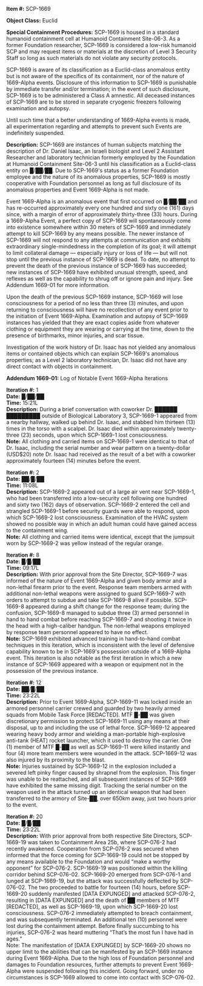 **Item #:** SCP-1669

**Object Class:** Euclid

**Special Containment Procedures:** SCP-1669 is housed in a standard humanoid containment cell at Humanoid Containment Site-06-3. As a former Foundation researcher, SCP-1669 is considered a low-risk humanoid SCP and may request items or materials at the discretion of Level 3 Security Staff so long as such materials do not violate any security protocols.

SCP-1669 is aware of its classification as a Euclid-class anomalous entity but is not aware of the specifics of its containment, nor of the nature of 1669-Alpha events. Disclosure of this information to SCP-1669 is punishable by immediate transfer and/or termination; in the event of such disclosure, SCP-1669 is to be administered a Class A amnestic. All deceased instances of SCP-1669 are to be stored in separate cryogenic freezers following examination and autopsy.

Until such time that a better understanding of 1669-Alpha events is made, all experimentation regarding and attempts to prevent such Events are indefinitely suspended.

**Description:** SCP-1669 are instances of human subjects matching the description of Dr. Daniel Isaac, an Israeli biologist and Level 2 Assistant Researcher and laboratory technician formerly employed by the Foundation at Humanoid Containment Site-06-3 until his classification as a Euclid-class entity on █/██/██. Due to SCP-1669's status as a former Foundation employee and the nature of its anomalous properties, SCP-1669 is mostly cooperative with Foundation personnel as long as full disclosure of its anomalous properties and Event 1669-Alpha is not made.

Event 1669-Alpha is an anomalous event that first occurred on █/██/██ and has re-occurred approximately every one hundred and sixty one (161) days since, with a margin of error of approximately thirty-three (33) hours. During a 1669-Alpha Event, a perfect copy of SCP-1669 will spontaneously come into existence somewhere within 30 meters of SCP-1669 and immediately attempt to kill SCP-1669 by any means possible. The newer instance of SCP-1669 will not respond to any attempts at communication and exhibits extraordinary single-mindedness in the completion of its goal; it will attempt to limit collateral damage — especially injury or loss of life — but will not stop until the previous instance of SCP-1669 is dead. To date, no attempt to prevent the death of the previous instance of SCP-1669 has succeeded; new instances of SCP-1669 have exhibited unusual strength, speed, and reflexes as well as the capability to shrug off or ignore pain and injury. See Addendum 1669-01 for more information.

Upon the death of the previous SCP-1669 instance, SCP-1669 will lose consciousness for a period of no less than three (3) minutes, and upon returning to consciousness will have no recollection of any event prior to the initiation of Event 1669-Alpha. Examination and autopsy of SCP-1669 instances has yielded that they are exact copies aside from whatever clothing or equipment they are wearing or carrying at the time, down to the presence of birthmarks, minor injuries, and scar tissue.

Investigation of the work history of Dr. Isaac has not yielded any anomalous items or contained objects which can explain SCP-1669's anomalous properties; as a Level 2 laboratory technician, Dr. Isaac did not have any direct contact with objects in containment.

**Addendum 1669-01:** Log of Notable Event 1669-Alpha Iterations

**Iteration #:** 1  
**Date:** █/██/██  
**Time:** 15:21L  
**Description:** During a brief conversation with coworker Dr. ██████ █████████ outside of Biological Laboratory 3, SCP-1669-1 appeared from a nearby hallway, walked up behind Dr. Isaac, and stabbed him thirteen (13) times in the torso with a scalpel. Dr. Isaac died within approximately twenty-three (23) seconds, upon which SCP-1669-1 lost consciousness.  
**Note:** All clothing and carried items on SCP-1669-1 were identical to that of Dr. Isaac, including the serial number and wear pattern on a twenty-dollar (USD$20) note Dr. Isaac had received as the result of a bet with a coworker approximately fourteen (14) minutes before the event.

**Iteration #:** 2  
**Date:** ██/█/██  
**Time:** 11:08L  
**Description:** SCP-1669-2 appeared out of a large air vent near SCP-1669-1, who had been transferred into a low-security cell following one hundred and sixty two (162) days of observation. SCP-1669-2 entered the cell and strangled SCP-1669-1 before security guards were able to respond, upon which SCP-1669-2 lost consciousness. Examination of the HVAC system showed no possible way in which an adult human could have gained access to the containment wing.  
**Note:** All clothing and carried items were identical, except that the jumpsuit worn by SCP-1669-2 was yellow instead of the regular orange.

**Iteration #:** 8  
**Date:** █/█/██  
**Time:** 09:17L  
**Description:** With prior approval from the Site Director, SCP-1669-7 was informed of the nature of Event 1669-Alpha and given body armor and a non-lethal firearm prior to the event. Response team members armed with additional non-lethal weapons were assigned to guard SCP-1669-7 with orders to attempt to subdue and take SCP-1669-8 alive if possible. SCP-1669-8 appeared during a shift change for the response team; during the confusion, SCP-1669-8 managed to subdue three (3) armed personnel in hand to hand combat before reaching SCP-1669-7 and shooting it twice in the head with a high-caliber handgun. The non-lethal weapons employed by response team personnel appeared to have no effect.  
**Note:** SCP-1669 exhibited advanced training in hand-to-hand combat techniques in this iteration, which is inconsistent with the level of defensive capability known to be in SCP-1669's possession outside of a 1669-Alpha event. This iteration is also notable as the first iteration in which a new instance of SCP-1669 appeared with a weapon or equipment not in the possession of the previous instance.

**Iteration #:** 12  
**Date:** ██/█/██  
**Time:** 23:22L  
**Description:** Prior to Event 1669-Alpha, SCP-1669-11 was locked inside an armored personnel carrier crewed and guarded by two heavily armed squads from Mobile Task Force \[REDACTED\]. MTF █-██ was given discretionary permission to protect SCP-1669-11 using any means at their disposal, up to and including the use of lethal force. SCP-1669-12 appeared wearing heavy body armor and wielding a man-portable high-explosive anti-tank (HEAT) rocket launcher, which it used to destroy the carrier. One (1) member of MTF █-██ as well as SCP-1669-11 were killed instantly and four (4) more team members were wounded in the attack. SCP-1669-12 was also injured by its proximity to the blast.  
**Note:** Injuries sustained by SCP-1669-12 in the explosion included a severed left pinky finger caused by shrapnel from the explosion. This finger was unable to be reattached, and all subsequent instances of SCP-1669 have exhibited the same missing digit. Tracking the serial number on the weapon used in the attack turned up an identical weapon that had been transferred to the armory of Site-██, over 650km away, just two hours prior to the event.

**Iteration #:** 20  
**Date:** █/█/██  
**Time:** 23:22L  
**Description:** With prior approval from both respective Site Directors, SCP-1669-19 was taken to Containment Area 25b, where SCP-076-2 had recently awakened. Cooperation from SCP-076-2 was secured when informed that the force coming for SCP-1669-19 could not be stopped by any means available to the Foundation and would “make a worthy opponent” for SCP-076-2. SCP-1669-19 was positioned within the killing corridor behind SCP-076-02. SCP-1669-20 emerged from SCP-076-1 and lunged at SCP-1669-19, but the attack was successfully deflected by SCP-076-02. The two proceeded to battle for fourteen (14) hours, before SCP-1669-20 suddenly manifested \[DATA EXPUNGED\] and attacked SCP-076-2, resulting in \[DATA EXPUNGED\] and the death of ██ members of MTF \[REDACTED\], as well as SCP-1669-19, upon which SCP-1669-20 lost consciousness. SCP-076-2 immediately attempted to breach containment, and was subsequently terminated. An additional ten (10) personnel were lost during the containment attempt. Before finally succumbing to his injuries, SCP-076-2 was heard muttering “That’s the most fun I have had in ages.”  
Note: The manifestation of \[DATA EXPUNGED\] by SCP-1669-20 shows no upper limit to the abilities that can be manifested by an SCP-1669 instance during Event 1669-Alpha. Due to the high loss of Foundation personnel and damages to Foundation resources, further attempts to prevent Event 1669-Alpha were suspended following this incident. Going forward, under no circumstances is SCP-1669 allowed to come into contact with SCP-076-02.